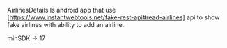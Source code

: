 AirlinesDetails
Is android app that use [https://www.instantwebtools.net/fake-rest-api#read-airlines] api to show fake airlines with ability to add an airline.

minSDK -> 17
